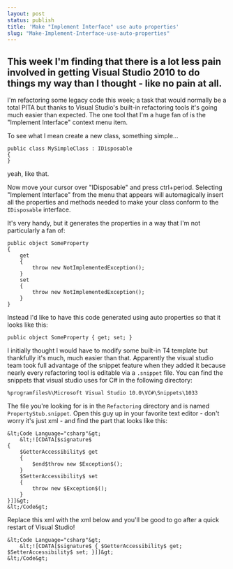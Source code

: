```yaml
---
layout: post
status: publish
title: 'Make "Implement Interface" use auto properties'
slug: "Make-Implement-Interface-use-auto-properties"
---
```


##   This week I'm finding that there is a lot less pain involved in getting Visual Studio 2010 to do things my way than I thought - like no pain at all.

I'm refactoring some legacy code this week; a task that would normally be a total PITA but thanks to Visual Studio's built-in refactoring tools it's going much easier than expected. The one tool that I'm a huge fan of is the "Implement Interface" context menu item.


To see what I mean create a new class, something simple...

    public class MySimpleClass : IDisposable
    {
    }

yeah, like that.


Now move your cursor over "IDisposable" and press ctrl+period. Selecting "Implement Interface" from the menu that appears will automagically insert all the properties and methods needed to make your class conform to the `IDisposable` interface.


It's very handy, but it generates the properties in a way that I'm not particularly a fan of:


    public object SomeProperty
    {
        get
        {
            throw new NotImplementedException();
        }
        set
        {
            throw new NotImplementedException();
        }
    }
    


Instead I'd like to have this code generated using auto properties so that it looks like this:


    public object SomeProperty { get; set; }



I initially thought I would have to modify some built-in T4 template but thankfully it&#39;s much, much easier than that. Apparently the visual studio team took full advantage of the snippet feature when they added it because nearly every refactoring tool is editable via a `.snippet` file. You can find the snippets that visual studio uses for C# in the following directory:


`%programfiles%\Microsoft Visual Studio 10.0\VC#\Snippets\1033`


The file you&#39;re looking for is in the `Refactoring` directory and is named `PropertyStub.snippet`. Open this guy up in your favorite text editor - don&#39;t worry it&#39;s just xml - and find the part that looks like this:


    &lt;Code Language="csharp"&gt;
        &lt;![CDATA[$signature$
    {
        $GetterAccessibility$ get 
        { 
            $end$throw new $Exception$(); 
        }
        $SetterAccessibility$ set 
        { 
            throw new $Exception$(); 
        }
    }]]&gt;
    &lt;/Code&gt;
    


Replace this xml with the xml below and you'll be good to go after a quick restart of Visual Studio!


    &lt;Code Language="csharp"&gt;
        &lt;![CDATA[$signature$ { $GetterAccessibility$ get; $SetterAccessibility$ set; }]]&gt;
    &lt;/Code&gt;

